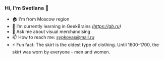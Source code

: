 ### Hi, I'm Svetlana  👋

- 🏠 I'm from Moscow region
- 🌱 I’m currently learning in GeekBrains *(<https://gb.ru>)*
- 💬 Ask me about visual merchandising
- 📫 How to reach me: sypkovas@mail.ru
- ⚡ Fun fact: The skirt is the oldest type of clothing. Until 1600-1700, the skirt was worn by everyone - men and women.
